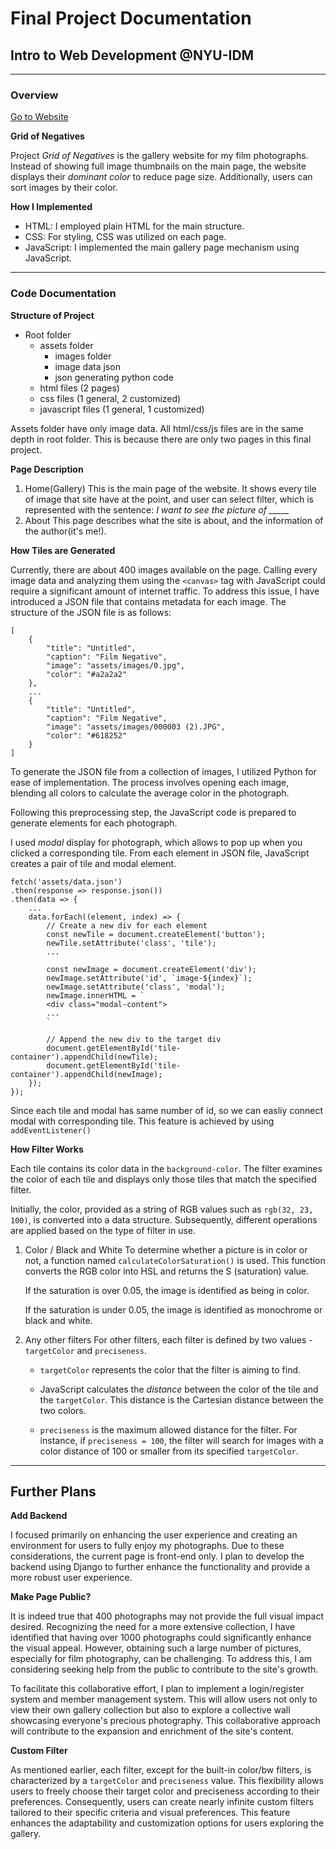 # Final Project Documentation
## Intro to Web Development @NYU-IDM

***

### Overview

[Go to Website](https://killerwhalee.github.io/WebDev_NYUIDM/Assignment8/assignment8.html)

**Grid of Negatives**

Project *Grid of Negatives* is the gallery website for my film photographs. Instead of showing full image thumbnails on the main page, the website displays their *dominant color* to reduce page size. Additionally, users can sort images by their color.

**How I Implemented**

- HTML: I employed plain HTML for the main structure.
- CSS: For styling, CSS was utilized on each page.
- JavaScript: I implemented the main gallery page mechanism using JavaScript.

***

### Code Documentation

**Structure of Project**

- Root folder
  - assets folder
    - images folder
    - image data json
    - json generating python code
  - html files (2 pages)
  - css files (1 general, 2 customized)
  - javascript files (1 general, 1 customized)

Assets folder have only image data. All html/css/js files are in the same depth in root folder. This is because there are only two pages in this final project.

**Page Description**

1. Home(Gallery)
    This is the main page of the website. It shows every tile of image that site have at the point, and user can select filter, which is represented with the sentence: *I want to see the picture of _____*
2. About
    This page describes what the site is about, and the information of the author(it's me!).

**How Tiles are Generated**

Currently, there are about 400 images available on the page. Calling every image data and analyzing them using the `<canvas>` tag with JavaScript could require a significant amount of internet traffic. To address this issue, I have introduced a JSON file that contains metadata for each image. The structure of the JSON file is as follows:

```
[
    {
        "title": "Untitled",
        "caption": "Film Negative",
        "image": "assets/images/0.jpg",
        "color": "#a2a2a2"
    },
    ...
    {
        "title": "Untitled",
        "caption": "Film Negative",
        "image": "assets/images/000003 (2).JPG",
        "color": "#618252"
    }
]
```

To generate the JSON file from a collection of images, I utilized Python for ease of implementation. The process involves opening each image, blending all colors to calculate the average color in the photograph.

Following this preprocessing step, the JavaScript code is prepared to generate elements for each photograph.

I used *modal* display for photograph, which allows to pop up when you clicked a corresponding tile. From each element in JSON file, JavaScript creates a pair of tile and modal element.

```
fetch('assets/data.json')
.then(response => response.json())
.then(data => {
    ...
    data.forEach((element, index) => {
        // Create a new div for each element
        const newTile = document.createElement('button');
        newTile.setAttribute('class', 'tile');
        ...
        
        const newImage = document.createElement('div');
        newImage.setAttribute('id', `image-${index}`);
        newImage.setAttribute('class', 'modal');
        newImage.innerHTML = `
        <div class="modal-content">
        ...
        `
        
        // Append the new div to the target div
        document.getElementById('tile-container').appendChild(newTile);
        document.getElementById('tile-container').appendChild(newImage);
    });
});
```

Since each tile and modal has same number of id, so we can easliy connect modal with corresponding tile. This feature is achieved by using `addEventListener()`

**How Filter Works**

Each tile contains its color data in the `background-color`. The filter examines the color of each tile and displays only those tiles that match the specified filter.

Initially, the color, provided as a string of RGB values such as `rgb(32, 23, 100)`, is converted into a data structure. Subsequently, different operations are applied based on the type of filter in use.

1. Color / Black and White
    To determine whether a picture is in color or not, a function named `calculateColorSaturation()` is used. This function converts the RGB color into HSL and returns the S (saturation) value.

    If the saturation is over 0.05, the image is identified as being in color.

    If the saturation is under 0.05, the image is identified as monochrome or black and white.
2. Any other filters
    For other filters, each filter is defined by two values - `targetColor` and `preciseness`. 

   - `targetColor` represents the color that the filter is aiming to find.
     
   - JavaScript calculates the *distance* between the color of the tile and the `targetColor`. This distance is the Cartesian distance between the two colors.

   - `preciseness` is the maximum allowed distance for the filter. For instance, if `preciseness = 100`, the filter will search for images with a color distance of 100 or smaller from its specified `targetColor`.

***

## Further Plans

**Add Backend**

I focused primarily on enhancing the user experience and creating an environment for users to fully enjoy my photographs. Due to these considerations, the current page is front-end only. I plan to develop the backend using Django to further enhance the functionality and provide a more robust user experience.

**Make Page Public?**

It is indeed true that 400 photographs may not provide the full visual impact desired. Recognizing the need for a more extensive collection, I have identified that having over 1000 photographs could significantly enhance the visual appeal. However, obtaining such a large number of pictures, especially for film photography, can be challenging. To address this, I am considering seeking help from the public to contribute to the site's growth.

To facilitate this collaborative effort, I plan to implement a login/register system and member management system. This will allow users not only to view their own gallery collection but also to explore a collective wall showcasing everyone's precious photography. This collaborative approach will contribute to the expansion and enrichment of the site's content.

**Custom Filter**

As mentioned earlier, each filter, except for the built-in color/bw filters, is characterized by a `targetColor` and `preciseness` value. This flexibility allows users to freely choose their target color and preciseness according to their preferences. Consequently, users can create nearly infinite custom filters tailored to their specific criteria and visual preferences. This feature enhances the adaptability and customization options for users exploring the gallery.